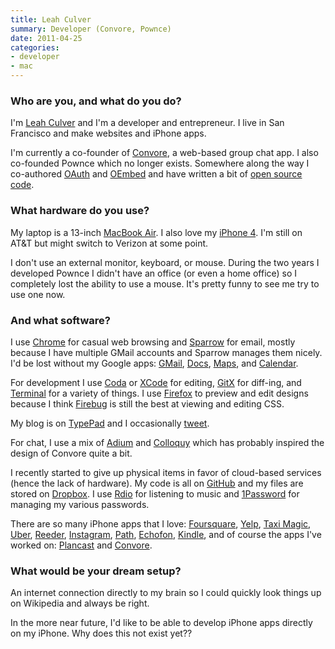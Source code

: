 ```yaml
---
title: Leah Culver
summary: Developer (Convore, Pownce)
date: 2011-04-25
categories:
- developer
- mac
---
```


### Who are you, and what do you do?

I'm [Leah Culver](http://leahculver.com/ "Leah's website.") and I'm a developer and entrepreneur. I live in San Francisco and make websites and iPhone apps.

I'm currently a co-founder of [Convore][], a web-based group chat app. I also co-founded Pownce which no longer exists. Somewhere along the way I co-authored [OAuth](http://oauth.net/ "An authentication system for websites.") and [OEmbed](http://www.oembed.com/ "A standard for embedding URLs on third-party sites.") and have written a bit of [open source code](https://github.com/leah "Leah's code on GitHub.").

### What hardware do you use?

My laptop is a 13-inch [MacBook Air][macbook-air]. I also love my [iPhone 4][iphone-4]. I'm still on AT&T but might switch to Verizon at some point.

I don't use an external monitor, keyboard, or mouse. During the two years I developed Pownce I didn't have an office (or even a home office) so I completely lost the ability to use a mouse. It's pretty funny to see me try to use one now.

### And what software?

I use [Chrome][] for casual web browsing and [Sparrow][] for email, mostly because I have multiple GMail accounts and Sparrow manages them nicely. I'd be lost without my Google apps: [GMail][], [Docs][google-docs], [Maps][google-maps], and [Calendar][google-calendar].
 
For development I use [Coda][] or [XCode][] for editing, [GitX][] for diff-ing, and [Terminal][] for a variety of things. I use [Firefox][] to preview and edit designs because I think [Firebug][] is still the best at viewing and editing CSS.

My blog is on [TypePad][] and I occasionally [tweet](https://twitter.com/leahculver "Leah's Twitter account.").

For chat, I use a mix of [Adium][] and [Colloquy][] which has probably inspired the design of Convore quite a bit.

I recently started to give up physical items in favor of cloud-based services (hence the lack of hardware). My code is all on [GitHub][] and my files are stored on [Dropbox][]. I use [Rdio][] for listening to music and [1Password][] for managing my various passwords. 

There are so many iPhone apps that I love: [Foursquare][foursquare-ios], [Yelp][yelp-ios], [Taxi Magic][taxi-magic-ios], [Uber][uber-ios], [Reeder][reeder-ios], [Instagram][instagram-ios], [Path][path-ios], [Echofon][echofon-ios], [Kindle][kindle-ios], and of course the apps I've worked on: [Plancast][plancast-ios] and [Convore][convore-ios].

### What would be your dream setup?

An internet connection directly to my brain so I could quickly look things up on Wikipedia and always be right.

In the more near future, I'd like to be able to develop iPhone apps directly on my iPhone. Why does this not exist yet??

[1password]: https://1password.com "Password management software for Mac OS X."
[adium]: https://en.wikipedia.org/wiki/Adium "A multi-protocol chat application for the Mac."
[chrome]: https://www.google.com/intl/en/chrome/ "A WebKit-based browser, where each tab runs in its own thread."
[coda]: https://panic.com/coda/ "A single-window HTML/web tool for the Mac."
[colloquy]: https://colloquy.app/ "An IRC client for the Mac."
[convore-ios]: https://apps.apple.com/us/app/convore/id424470699 "An iOS client for the group chat service."
[convore]: https://en.wikipedia.org/wiki/Convore "A web service for group conversations."
[dropbox]: https://www.dropbox.com/ "Online syncing and storage."
[echofon-ios]: http://web.archive.org/web/20230120201805/https://apps.apple.com/us/app/echofon-for-twitter/id286756410 "A Twitter client for iOS."
[firebug]: https://getfirebug.com/ "A Firefox addon for web development."
[firefox]: https://www.mozilla.org/en-US/firefox/new/ "A cross-platform open-source web browser."
[foursquare-ios]: https://apps.apple.com/us/app/foursquare/id306934924 "An iPhone client for the social location game."
[github]: https://github.com/ "A Git code repository service."
[gitx]: https://gitx.frim.nl/ "A git GUI for Mac OS X."
[gmail]: https://mail.google.com/mail/u/0/ "Web-based email."
[google-calendar]: https://en.wikipedia.org/wiki/Google_Calendar "A web-based calendar client."
[google-docs]: https://en.wikipedia.org/wiki/Google_Docs "A web-based office suite."
[google-maps]: https://www.google.com/maps/ "Web-based map tools."
[instagram-ios]: https://apps.apple.com/us/app/instagram/id389801252 "A photo taking/sharing app."
[iphone-4]: https://en.wikipedia.org/wiki/IPhone_4 "A smartphone."
[kindle-ios]: https://apps.apple.com/gb/app/kindle/id302584613 "An iPhone app for accessing Kindle content from Amazon."
[macbook-air]: https://www.apple.com/macbook-air/ "A very thin laptop."
[path-ios]: https://apps.apple.com/us/app/path/id403639508 "An iOS app for sharing photos with a small group of friends."
[plancast-ios]: https://apps.apple.com/us/app/plancast/id360854454 "An iOS app for sharing your events with friends."
[rdio]: http://web.archive.org/web/20151209115835/http://www.rdio.com:80/home/en-us/ "A music streaming service."
[reeder-ios]: https://reederapp.com "A Google Reader client for iOS."
[sparrow]: http://www.gmail.com/intl/en/mail/help/sparrow.html "A mail client for the Mac with a funky UI."
[taxi-magic-ios]: https://apps.apple.com/us/app/taxi-magic/id299226386 "A taxi booking app for iOS."
[terminal]: https://en.wikipedia.org/wiki/Terminal_(OS_X) "A console application included with Mac OS X."
[typepad]: https://www.typepad.com/ "A weblog system."
[uber-ios]: https://apps.apple.com/us/app/uber/id368677368 "A premiere taxi booking app for iOS."
[xcode]: https://en.wikipedia.org/wiki/Xcode "An IDE for Mac developers."
[yelp-ios]: https://apps.apple.com/app/yelp/id284910350 "An iPhone app for accessing Yelp reviews."
